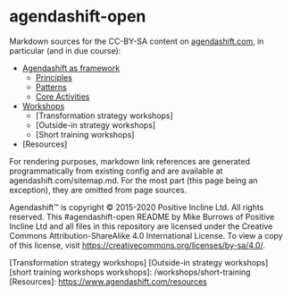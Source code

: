 # agendashift-open

Markdown sources for the CC-BY-SA content on [agendashift.com], in particular (and in due course):

- [Agendashift as framework]
  - [Principles]
  - [Patterns]
  - [Core Activities] 
- [Workshops]
  - [Transformation strategy workshops]
  - [Outside-in strategy workshops]
  - [Short training workshops]
- [Resources]

For rendering purposes, markdown link references are generated programmatically from existing config and are available at agendashift.com/sitemap.md. For the most part (this page being an exception), they are omitted from page sources.

Agendashift™ is copyright © 2015-2020 Positive Incline Ltd. All rights reserved. This #agendashift-open README by Mike Burrows of Positive Incline Ltd and all files in this repository are licensed under the Creative Commons Attribution-ShareAlike 4.0 International License. To view a copy of this license, visit https://creativecommons.org/licenses/by-sa/4.0/.

[agendashift.com]: https://www.agendashift.com
[Agendashift as framework]: https://www.agendashift.com/framework
[Principles]: https://www.agendashift.com/framework/principles
[Patterns]: https://www.agendashift.com/framework/patterns
[Core Activities]: https://www.agendashift.com/framework/core-activities
[Workshops]: https://www.agendashift.com/workshops
[Transformation strategy workshops]
[Outside-in strategy workshops]
[short training workshops workshops]: /workshops/short-training
[Resources]: https://www.agendashift.com/resources
